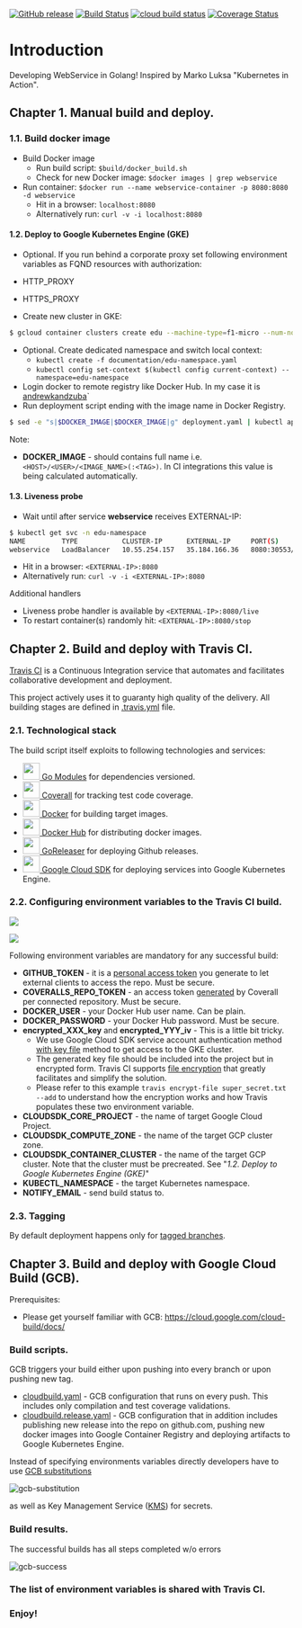 [![GitHub release](https://img.shields.io/github/release/andrewkandzuba/openexchange-webservice-go.svg)](https://github.com/andrewkandzuba/openexchange-webservice-go/releases) [![Build Status](https://travis-ci.com/andrewkandzuba/openexchange-webservice-go.svg?branch=master)](https://github.com/andrewkandzuba/openexchange-webservice-go/releases) [![cloud build status](https://storage.googleapis.com/gi-gae.openexchange.io/build/master.svg)](https://github.com/andrewkandzuba/openexchange-webservice-go) [![Coverage Status](https://coveralls.io/repos/github/andrewkandzuba/openexchange-webservice-go/badge.svg?branch=master)](https://coveralls.io/github/andrewkandzuba/openexchange-webservice-go?branch=master)

# Introduction 

Developing WebService in Golang! Inspired by Marko Luksa "Kubernetes in Action".

## Chapter 1. Manual build and deploy.

### 1.1. Build docker image 

- Build Docker image
  - Run build script: `$build/docker_build.sh`
  - Check for new Docker image: `$docker images | grep webservice`
- Run container: `$docker run --name webservice-container -p 8080:8080 -d webservice`
  - Hit in a browser: `localhost:8080`
  - Alternatively run: `curl -v -i localhost:8080`
  
#### 1.2. Deploy to Google Kubernetes Engine (GKE)

- Optional. If you run behind a corporate proxy set following environment variables as FQND resources with authorization:
 - HTTP_PROXY 
 - HTTPS_PROXY 

- Create new cluster in GKE: 
```bash
$ gcloud container clusters create edu --machine-type=f1-micro --num-nodes=3 --zone=us-central1-a 
``` 
- Optional. Create dedicated namespace and switch local context:
    - `kubectl create -f documentation/edu-namespace.yaml`
    - `kubectl config set-context $(kubectl config current-context) --namespace=edu-namespace`    
- Login docker to remote registry like Docker Hub. In my case it is [andrewkandzuba](https://cloud.docker.com/repository/docker/andrewkandzuba)` 
- Run deployment script ending with the image name in Docker Registry.
```bash
$ sed -e "s|$DOCKER_IMAGE|$DOCKER_IMAGE|g" deployment.yaml | kubectl apply -f -
```  
Note: 
 - **DOCKER_IMAGE** - should contains full name i.e. `<HOST>/<USER>/<IMAGE_NAME>(:<TAG>)`. In CI integrations this value is being calculated automatically.

#### 1.3. Liveness probe

- Wait until after service **webservice** receives EXTERNAL-IP:
```bash
$ kubectl get svc -n edu-namespace
NAME         TYPE           CLUSTER-IP      EXTERNAL-IP     PORT(S)          AGE
webservice   LoadBalancer   10.55.254.157   35.184.166.36   8080:30553/TCP   2m
```
- Hit in a browser: `<EXTERNAL-IP>:8080`
- Alternatively run: `curl -v -i <EXTERNAL-IP>:8080` 

Additional handlers

- Liveness probe handler is available by `<EXTERNAL-IP>:8080/live`
- To restart container(s) randomly hit: `<EXTERNAL-IP>:8080/stop` 

## Chapter 2. Build and deploy with Travis CI. 

[Travis CI](https://docs.travis-ci.com/user/for-beginners/) is a Continuous Integration service that automates and facilitates 
collaborative development and deployment.

This project actively uses it to guaranty high quality of the delivery. All building stages are defined in [.travis.yml](cd/travis/.travis.yml) file. 

### 2.1. Technological stack

The build script itself exploits to following technologies and services:

- [<img src="https://user-images.githubusercontent.com/3613230/41752586-476b0b24-7596-11e8-95fe-8fd3faa21e8a.png" width="30" height="30"> Go Modules](https://github.com/golang/go/wiki/Modules) for dependencies versioned. 
- [<img src="https://d1qb2nb5cznatu.cloudfront.net/startups/i/183776-fe64ad77dfe306eb242f72a12aef00b2-medium_jpg.jpg?buster=1363553191" width="30" height="30"> Coverall](https://docs.coveralls.io/go) for tracking test code coverage. 
- [<img src="https://i0.wp.com/www.waldo.be/wp-content/uploads/2017/11/docker-logo.png?fit=269%2C201" width="30" height="30"> Docker](https://www.docker.com/) for building target images. 
- [<img src="https://i0.wp.com/www.waldo.be/wp-content/uploads/2017/11/docker-logo.png?fit=269%2C201" width="30" height="30"> Docker Hub](https://hub.docker.com/) for distributing docker images.
- [<img src="https://github.com/goreleaser.png" width="30" height="30"> GoReleaser](https://goreleaser.com/) for deploying Github releases.
- [<img src="https://upload.wikimedia.org/wikipedia/commons/thumb/d/d8/Google-Compute-Engine-Logo.svg/128px-Google-Compute-Engine-Logo.svg.png" width="30" height="30"> Google Cloud SDK](https://cloud.google.com/sdk/) for deploying services into Google Kubernetes Engine.

### 2.2. Configuring environment variables to the Travis CI build. 

![](documentation/travis-ci-settings-1.jpg)

![](documentation/travis-ci-settings-2.jpg)

Following environment variables are mandatory for any successful build: 

- **GITHUB_TOKEN** - it is a [personal access token](https://help.github.com/en/articles/creating-a-personal-access-token-for-the-command-line) you generate to let external clients to access the repo. Must be secure.
- **COVERALLS_REPO_TOKEN** - an access token [generated](https://docs.coveralls.io/api-introduction) by Coverall per connected repository. Must be secure.
- **DOCKER_USER** - your Docker Hub user name. Can be plain.
- **DOCKER_PASSWORD** - your Docker Hub password. Must be secure.
- **encrypted_XXX_key** and **encrypted_YYY_iv** - This is a little bit tricky. 
    - We use Google Cloud SDK service account authentication method [with key file](https://cloud.google.com/sdk/gcloud/reference/auth/activate-service-account) method to get access to the GKE cluster. 
    - The generated key file should be included into the project but in encrypted form. Travis CI supports [file encryption](https://docs.travis-ci.com/user/encrypting-files/) that greatly facilitates and simplify the solution.
    - Please refer to this example `travis encrypt-file super_secret.txt --add` to understand how the encryption works and how Travis populates these two environment variable.
- **CLOUDSDK_CORE_PROJECT** - the name of target Google Cloud Project.
- **CLOUDSDK_COMPUTE_ZONE** - the name of the target GCP cluster zone.
- **CLOUDSDK_CONTAINER_CLUSTER** - the name of the target GCP cluster. Note that the cluster must be precreated. See "_1.2. Deploy to Google Kubernetes Engine (GKE)_"
- **KUBECTL_NAMESPACE** - the target Kubernetes namespace. 
- **NOTIFY_EMAIL** - send build status to.

### 2.3. Tagging

By default deployment happens only for [tagged branches](https://goreleaser.com/).

## Chapter 3. Build and deploy with Google Cloud Build (GCB).

Prerequisites:

- Please get yourself familiar with GCB: https://cloud.google.com/cloud-build/docs/

### Build scripts.

GCB triggers your build either upon pushing into every branch or upon pushing new tag.

- [cloudbuild.yaml](cd/gcb/branch/cloudbuild.yaml) - GCB configuration that runs on every push. This includes only compilation and test coverage validations.
- [cloudbuild.release.yaml](cd/gcb/tag/cloudbuild.release.yaml) - GCB configuration that in addition includes publishing new release into the repo on github.com, pushing new docker images into Google Container Registry and deploying artifacts to Google Kubernetes Engine. 

Instead of specifying environments variables directly developers have to use [GCB substitutions](https://cloud.google.com/cloud-build/docs/configuring-builds/substitute-variable-values)

![gcb-substitution](documentation/gcb-substitutions.png)

as well as Key Management Service ([KMS](https://cloud.google.com/kms/docs/)) for secrets.  

### Build results.

The successful builds has all steps completed w/o errors
  
![gcb-success](documentation/gcb-success.png)

### The list of environment variables is shared with Travis CI.
 
### Enjoy!